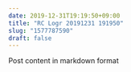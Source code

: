 ```yaml
---
date: 2019-12-31T19:19:50+09:00
title: "RC Logr 20191231 191950"
slug: "1577787590"
draft: false
---
```


Post content in markdown format
